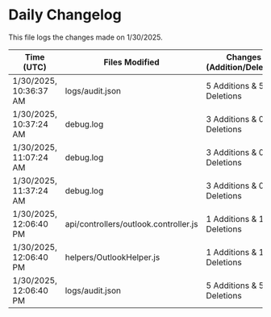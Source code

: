 # Daily Changelog

This file logs the changes made on 1/30/2025.

| Time (UTC)             | Files Modified                    | Changes (Addition/Deletion) |
|------------------------|-----------------------------------|-----------------------------|
| 1/30/2025, 10:36:37 AM | logs/audit.json | 5 Additions & 5 Deletions |
| 1/30/2025, 10:37:24 AM | debug.log | 3 Additions & 0 Deletions|
| 1/30/2025, 11:07:24 AM | debug.log | 3 Additions & 0 Deletions|
| 1/30/2025, 11:37:24 AM | debug.log | 3 Additions & 0 Deletions|
| 1/30/2025, 12:06:40 PM | api/controllers/outlook.controller.js | 1 Additions & 1 Deletions|
| 1/30/2025, 12:06:40 PM | helpers/OutlookHelper.js | 1 Additions & 1 Deletions|
| 1/30/2025, 12:06:40 PM | logs/audit.json | 5 Additions & 5 Deletions|
